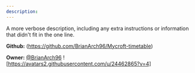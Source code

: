 ```yaml
---
description: 
---
```

A more verbose description, including any extra instructions or
information that didn't fit in the one line.

**Github:** (https://github.com/BrianArch96/Mycroft-timetable)

**Owner:** [@BrianArch96](https://github.com/BrianArch96) ![https://avatars2.githubusercontent.com/u/24462865?v=4]

